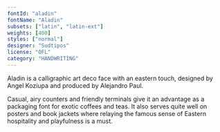 ```yaml
---
fontId: "aladin"
fontName: "Aladin"
subsets: ["latin", "latin-ext"]
weights: [400]
styles: ["normal"]
designer: "Sudtipos"
license: "OFL"
category: "HANDWRITING"
---
```


<p>Aladin is a calligraphic art deco face with an eastern touch, designed by Angel Koziupa and produced by Alejandro Paul.</p> <p>Casual, airy counters and friendly terminals give it an advantage as a packaging font for exotic coffees and teas. It also serves quite well on posters and book jackets where relaying the famous sense of Eastern hospitality and playfulness is a must.</p>
